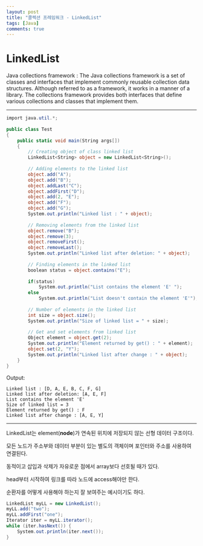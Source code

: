 ```yaml
---
layout: post
title: "콜렉션 프레임워크 - LinkedList"
tags: [Java]
comments: true
---
```


# LinkedList


Java collections framework
: The Java collections framework is a set of classes and interfaces that implement commonly reusable collection data structures. Although referred to as a framework, it works in a manner of a library. The collections framework provides both interfaces that define various collections and classes that implement them.

---

```cs
import java.util.*; 
  
public class Test 
{ 
    public static void main(String args[]) 
    { 
        // Creating object of class linked list 
        LinkedList<String> object = new LinkedList<String>(); 
  
        // Adding elements to the linked list 
        object.add("A"); 
        object.add("B"); 
        object.addLast("C"); 
        object.addFirst("D"); 
        object.add(2, "E"); 
        object.add("F"); 
        object.add("G"); 
        System.out.println("Linked list : " + object); 
  
        // Removing elements from the linked list 
        object.remove("B"); 
        object.remove(3); 
        object.removeFirst(); 
        object.removeLast(); 
        System.out.println("Linked list after deletion: " + object); 
  
        // Finding elements in the linked list 
        boolean status = object.contains("E"); 
  
        if(status) 
            System.out.println("List contains the element 'E' "); 
        else
            System.out.println("List doesn't contain the element 'E'"); 
  
        // Number of elements in the linked list 
        int size = object.size(); 
        System.out.println("Size of linked list = " + size); 
  
        // Get and set elements from linked list 
        Object element = object.get(2); 
        System.out.println("Element returned by get() : " + element); 
        object.set(2, "Y"); 
        System.out.println("Linked list after change : " + object); 
    } 
} 
```

Output:
```
Linked list : [D, A, E, B, C, F, G]
Linked list after deletion: [A, E, F]
List contains the element 'E' 
Size of linked list = 3
Element returned by get() : F
Linked list after change : [A, E, Y]
```

---

LinkedList는 element(**node**)가 연속된 위치에 저장되지 않는 선형 데이터 구조이다.

모든 노드가 주소부와 데이터 부분이 있는 별도의 객체이며 포인터와 주소를 사용하여 연결된다.

동적이고 삽입과 삭제가 자유로운 점에서 array보다 선호될 때가 있다.

head부터 시작하여 링크를 따라 노드에 access해야만 한다.

순환자를 어떻게 사용해야 하는지 잘 보여주는 예시이기도 하다.

```cs
LinkedList myLL = new LinkedList();
myLL.add("two");
myLL.addFirst("one");
Iterator iter = myLL.iterator();
while (iter.hasNext()) {
    System.out.println(iter.next());
}
```